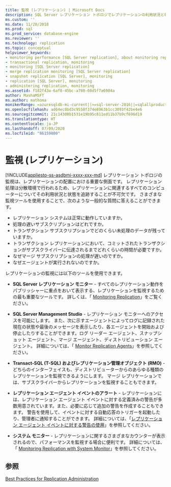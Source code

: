 ```yaml
---
title: 監視 (レプリケーション) | Microsoft Docs
description: SQL Server レプリケーション トポロジでレプリケーションの利用状況と状態を追跡するために使用される監視ツールについて説明します。
ms.custom: ''
ms.date: 11/20/2018
ms.prod: sql
ms.prod_service: database-engine
ms.reviewer: ''
ms.technology: replication
ms.topic: conceptual
helpviewer_keywords:
- monitoring performance [SQL Server replication], about monitoring replication
- transactional replication, monitoring
- monitoring [SQL Server replication]
- merge replication monitoring [SQL Server replication]
- snapshot replication [SQL Server], monitoring
- replication [SQL Server], monitoring
- administering replication, monitoring
ms.assetid: f182f43a-6af8-45bc-a708-08d5f7a6984a
author: MashaMSFT
ms.author: mathoma
monikerRange: =azuresqldb-mi-current||>=sql-server-2016||=sqlallproducts-allversions
ms.openlocfilehash: ad64ec8bd3c9558f374e8963b1cc3093f42be4e6
ms.sourcegitcommit: 21c14308b1531e19b95c811ed11b37b9cf696d19
ms.translationtype: HT
ms.contentlocale: ja-JP
ms.lasthandoff: 07/09/2020
ms.locfileid: "86159800"
---
```

# <a name="monitoring-replication"></a>監視 (レプリケーション)
[!INCLUDE[appliesto-ss-asdbmi-xxxx-xxx-md](../../../includes/applies-to-version/sql-asdbmi.md)]
  レプリケーション トポロジの監視は、レプリケーションの配置における重要な側面です。 レプリケーション処理は分散環境で行われるため、レプリケーションに関連するすべてのコンピューターについてその利用状況と状態を追跡することが不可欠です。 さまざまな監視ツールを使用することで、次のような一般的な質問に答えることができます。 

-   レプリケーション システムは正常に動作していますか。
-   処理の遅いサブスクリプションはどれですか。
-   トランザクション サブスクリプションでどのくらい未処理のデータが残っていますか。
-   トランザクション レプリケーションにおいて、コミットされたトランザクションがサブスクライバーに伝達されるまでどれくらいの時間が必要ですか。
-   なぜマージ サブスクリプションの処理が遅いのですか。
-   なぜエージェントが実行されないのですか。  
  

レプリケーションの監視には以下のツールを使用できます。  
  
-   **SQL Server レプリケーション モニター** - すべてのレプリケーション動作をパブリッシャーに重点をおいて表示する、レプリケーションを監視するための最も重要なツールです。 詳しくは、「 [Monitoring Replication](../../../relational-databases/replication/monitor/monitor-performance-with-replication-monitor.md)」をご覧ください。 
-   **SQL Server Management Studio** - レプリケーション モニターへのアクセスを可能にします。 また、次に示すエージェントによってログに記録された現在の状態や最後のメッセージを表示したり、各エージェントを開始および停止したりすることができます。ログ リーダー エージェント、スナップショット エージェント、マージ エージェント、ディストリビューション エージェント。 詳細については、「 [Monitor Replication Agents](../../../relational-databases/replication/monitor/monitor-replication-agents.md)」を参照してください。  
  
-   **Transact-SQL (T-SQL) およびレプリケーション管理オブジェクト (RMO)** - どちらのインターフェイスも、ディストリビューターからのあらゆる種類のレプリケーションを監視できるようにします。 マージ レプリケーションでは、サブスクライバーからレプリケーションを監視することもできます。  
  
-   **レプリケーション エージェント イベントのアラート** - レプリケーションには、レプリケーション エージェント イベントに対する定義済みの警告が多数用意されています。また、必要に応じて追加の警告を作成することもできます。 警告を使用して、イベントに対する自動応答のトリガーを起動したり、管理者に通知することができます。 詳細については、「[レプリケーション エージェント イベントに対する警告の使用](../../../relational-databases/replication/agents/use-alerts-for-replication-agent-events.md)」を参照してください。  
  
-   **システム モニター** - レプリケーションに関するさまざまなカウンターが表示されるので、パフォーマンスを監視する場合に便利です。 詳細については、「 [Monitoring Replication with System Monitor](../../../relational-databases/replication/monitor/monitoring-replication-with-system-monitor.md)」を参照してください。  
  

## <a name="see-also"></a>参照  
 [Best Practices for Replication Administration](../../../relational-databases/replication/administration/best-practices-for-replication-administration.md)   

  
  
